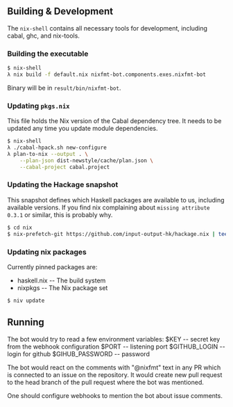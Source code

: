 ## Building & Development

The `nix-shell` contains all necessary tools for development, including cabal, ghc, and nix-tools.

### Building the executable

```sh
$ nix-shell
λ nix build -f default.nix nixfmt-bot.components.exes.nixfmt-bot
```

Binary will be in `result/bin/nixfmt-bot`.

### Updating `pkgs.nix`

This file holds the Nix version of the Cabal dependency tree. It needs to be
updated any time you update module dependencies.

```sh
$ nix-shell
λ ./cabal-hpack.sh new-configure
λ plan-to-nix --output . \
    --plan-json dist-newstyle/cache/plan.json \
    --cabal-project cabal.project
```

### Updating the Hackage snapshot

This snapshot defines which Haskell packages are available to us, including
available versions. If you find nix complaining about `missing attribute 0.3.1`
or similar, this is probably why.

```sh
$ cd nix
$ nix-prefetch-git https://github.com/input-output-hk/hackage.nix | tee hackage-src.json
```

### Updating nix packages

Currently pinned packages are:

* haskell.nix -- The build system
* nixpkgs -- The Nix package set

```sh
$ niv update
```
## Running 

The bot would try to read a few environment variables: 
$KEY -- secret key from the webhook configuration 
$PORT -- listening port 
$GITHUB_LOGIN -- login for github
$GIHUB_PASSWORD -- password 

The bot would react on the comments with "@nixfmt" text in any PR which is connected to an issue on the repository.
It would create new pull request to the head branch of the pull request where the bot was mentioned. 

One should configure webhooks to mention the bot about issue comments.
